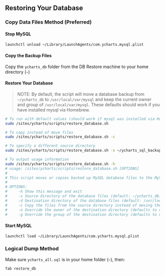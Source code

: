 ## Restoring Your Database

### Copy Data Files Method (Preferred)
#### Stop MySQL

```bash
launchctl unload ~/Library/LaunchAgents/com.ycharts.mysql.plist
```

#### Copy the Backup Files
Copy the `ycharts_db` folder from the DB Restore machine to your home directory (`~`)

#### Restore Your Database
> NOTE: By default, the script will move a database backup from `~/ycharts_db` to
> `/usr/local/var/mysql` and keep the current owner and group of `/usr/local/var/mysql`.
> These defaults should work if you have installed mysql via Homebrew.

```bash
# To run with default values (should work if mysql was installed via Homebrew)
sudo /sites/ycharts/scripts/restore_database.sh

# To copy instead of move files
sudo /sites/ycharts/scripts/restore_database.sh -c

# To specify a different source directory
sudo /sites/ycharts/scripts/restore_database.sh -s ~/ycharts_sql_backup_files

# To output usage information
sudo /sites/ycharts/scripts/restore_database.sh -h
# usage: /sites/ycharts/scripts/restore_database.sh [OPTIONS]
#
# This script moves or copies backed up MySQL database files to the MySQL database folder
#
# OPTIONS:
#     -h Show this message and exit
#     -s Source directory of the database files (default: ~/ycharts_db)
#     -d Destination directory of the database files (default: /usr/local/var/mysql)
#     -c Copy the files from the source directory instead of moving them
#     -o Override the owner of the destination directory (defaults to current owner)
#     -g Override the group of the destination directory (defaults to current group)

```

#### Start MySQL

```bash
launchctl load ~/Library/LaunchAgents/com.ycharts.mysql.plist
```

### Logical Dump Method

Make sure `ycharts_all.sql` is in your home folder (`~`), then:

```bash
fab restore_db
```